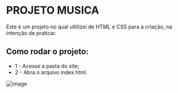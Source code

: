 # PROJETO MUSICA

Este é um projeto no qual ultilizei de HTML e CSS para a criação, na intenção de praticar.

## Como rodar o projeto:
* 1 - Acesse a pasta do site;
* 2 - Abra o arquivo index.html.


![image](https://github.com/user-attachments/assets/d638989d-1043-4ba4-a324-9598ebc2f1cb)
